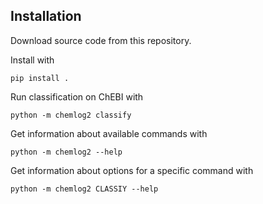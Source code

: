 ## Installation

Download source code from this repository.

Install with
```
pip install .
```

Run classification on ChEBI with
```
python -m chemlog2 classify
```

Get information about available commands with
```
python -m chemlog2 --help
```

Get information about options for a specific command with
```
python -m chemlog2 CLASSIY --help
